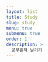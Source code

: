 ```yaml
---
layout: list
title: Study
slug: study
menu: true
submenu: true
order: 1
description: >
  공부흔적 남기기
---
```

